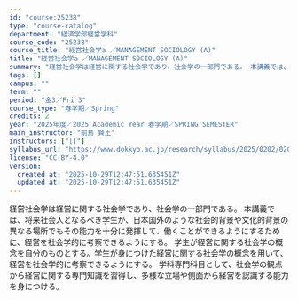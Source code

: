 ```yaml
---
id: "course:25238"
type: "course-catalog"
department: "経済学部経営学科"
course_code: "25238"
course_title: "経営社会学a ／MANAGEMENT SOCIOLOGY (A)"
title: "経営社会学a ／MANAGEMENT SOCIOLOGY (A)"
summary: "経営社会学は経営に関する社会学であり、社会学の一部門である。 本講義では、将来社会人となるべき学生が、日本国外のような社会的背景や文化的背景の異なる場所でもその能力を十分に発揮して、働くことができるようにするために、経営を社会学的に考察でき…"
tags: []
campus: ""
term: ""
period: "金3／Fri 3"
course_type: "春学期／Spring"
credits: 2
year: "2025年度／2025 Academic Year 春学期／SPRING SEMESTER"
main_instructor: "前島 賢土"
instructors: ["[]"]
syllabus_url: "https://www.dokkyo.ac.jp/research/syllabus/2025/0202/0202_25238_ja_JP.html"
license: "CC-BY-4.0"
version:
  created_at: "2025-10-29T12:47:51.635451Z"
  updated_at: "2025-10-29T12:47:51.635451Z"
---
```

経営社会学は経営に関する社会学であり、社会学の一部門である。 本講義では、将来社会人となるべき学生が、日本国外のような社会的背景や文化的背景の異なる場所でもその能力を十分に発揮して、働くことができるようにするために、経営を社会学的に考察できるようにする。 学生が経営に関する社会学の概念を自分のものとする。学生が身につけた経営に関する社会学の概念を用いて、経営を社会学的に考察できるようにする。 学科専門科目として、社会学の観点から経営に関する専門知識を習得し、多様な立場や側面から経営を認識する能力を身につける。
